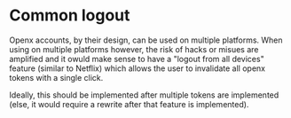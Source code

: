 # Common logout

Openx accounts, by their design, can be used on multiple platforms. When using on multiple platforms however, the risk of hacks or misues are amplified and it owuld make sense to have a "logout from all devices" feature \(similar to Netflix\) which allows the user to invalidate all openx tokens with a single click.

Ideally, this should be implemented after multiple tokens are implemented \(else, it would require a rewrite after that feature is implemented\).

